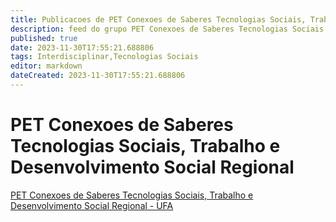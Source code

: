 ```yaml
---
title: Publicacoes de PET Conexoes de Saberes Tecnologias Sociais, Trabalho e Desenvolvimento Social Regional - UFA
description: feed do grupo PET Conexoes de Saberes Tecnologias Sociais, Trabalho e Desenvolvimento Social Regional - UFA
published: true
date: 2023-11-30T17:55:21.688806
tags: Interdisciplinar,Tecnologias Sociais
editor: markdown
dateCreated: 2023-11-30T17:55:21.688806
---
```


# PET Conexoes de Saberes Tecnologias Sociais, Trabalho e Desenvolvimento Social Regional
[PET Conexoes de Saberes Tecnologias Sociais, Trabalho e Desenvolvimento Social Regional - UFA](/grupo/287PETConexoesdeSaberesTecnologiasSociaisTrabalhoeDesenvolvimentoSocialRegionalUFA.md)